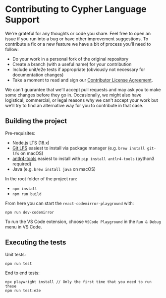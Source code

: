 # Contributing to Cypher Language Support

We're grateful for any thoughts or code you share. Feel free to open an issue if you run into a bug or have other improvement suggestions. To contribute a fix or a new feature we have a bit of process you'll need to follow:

- Do your work in a personal fork of the original repository
- Create a branch (with a useful name) for your contribution
- Include unit/e2e tests if appropriate (obviously not necessary for documentation changes)
- Take a moment to read and sign our [Contributor License Agreement](https://neo4j.com/developer/cla).

We can't guarantee that we'll accept pull requests and may ask you to make some changes before they go in.
Occasionally, we might also have logistical, commercial, or legal reasons why we can't accept your work but we'll try to find an alternative way for you to contribute in that case.

## Building the project

Pre-requisites:

- Node.js LTS (18.x)
- [Git LFS](https://git-lfs.github.com/) easiest to install via package manager (e.g. `brew install git-lfs` on macOS)
- [antlr4-tools](https://github.com/antlr/antlr4-tools) easiest to install with `pip install antlr4-tools` (python3 required)
- Java (e.g. `brew install java` on macOS)

In the root folder of the project run:

- `npm install`
- `npm run build`

From here you can start the `react-codemirror-playground` with:

`npm run dev-codemirror`

To run the VS Code extension, choose `VSCode Playground` in the `Run & Debug` menu in VS Code.

## Executing the tests

Unit tests:

```
npm run test
```

End to end tests:

```
npx playwright install // Only the first time that you need to run these
npm run test:e2e
```
